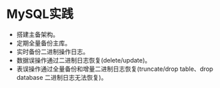 # MySQL实践

- 搭建主备架构。
- 定期全量备份主库。
- 实时备份二进制操作日志。
- 数据误操作通过二进制日志恢复(delete/update)。
- 表误操作通过全量备份和增量二进制日志恢复(truncate/drop table、drop database 二进制日志无法恢复)。